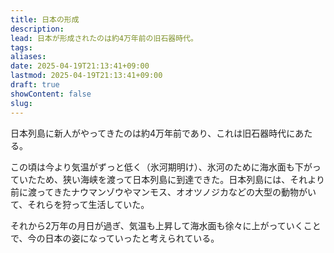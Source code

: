```yaml
---
title: 日本の形成
description: 
lead: 日本が形成されたのは約4万年前の旧石器時代。
tags: 
aliases: 
date: 2025-04-19T21:13:41+09:00
lastmod: 2025-04-19T21:13:41+09:00
draft: true
showContent: false
slug:
---
```

日本列島に新人がやってきたのは約4万年前であり、これは旧石器時代にあたる。

この頃は今より気温がずっと低く（氷河期明け）、氷河のために海水面も下がっていたため、狭い海峡を渡って日本列島に到達できた。日本列島には、それより前に渡ってきたナウマンゾウやマンモス、オオツノジカなどの大型の動物がいて、それらを狩って生活していた。

それから2万年の月日が過ぎ、気温も上昇して海水面も徐々に上がっていくことで、今の日本の姿になっていったと考えられている。
